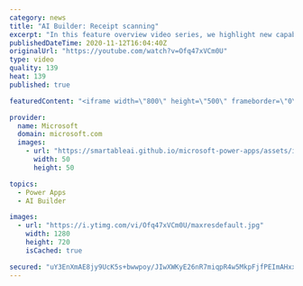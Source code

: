 ```yaml
---
category: news
title: "AI Builder: Receipt scanning"
excerpt: "In this feature overview video series, we highlight new capabilities included in the latest update to AI Builder.  Receipt scanning is a new AI Builder feature that processes receipts to identify and extract information. The AI model identifies receipt data, merchant information, total price, and taxes"
publishedDateTime: 2020-11-12T16:04:40Z
originalUrl: "https://youtube.com/watch?v=Ofq47xVCm0U"
type: video
quality: 139
heat: 139
published: true

featuredContent: "<iframe width=\"800\" height=\"500\" frameborder=\"0\" src=\"https://www.youtube.com/embed/Ofq47xVCm0U\" allow=\"accelerometer; autoplay; encrypted-media; gyroscope; picture-in-picture\" allowfullscreen></iframe>"

provider:
  name: Microsoft
  domain: microsoft.com
  images:
    - url: "https://smartableai.github.io/microsoft-power-apps/assets/images/organizations/microsoft.com-50x50.jpg"
      width: 50
      height: 50

topics:
  - Power Apps
  - AI Builder

images:
  - url: "https://i.ytimg.com/vi/Ofq47xVCm0U/maxresdefault.jpg"
    width: 1280
    height: 720
    isCached: true

secured: "uY3EnXmAE8jy9UcK5s+bwwpoy/JIwXWKyE26nR7miqpR4w5MkpFjfPEImAHxxdptvnFwoTdfMestFSwnnlF0E6kWlQT9TPpOpg2G3eNCGshiwd7wdid4LF0qnEG16T1+9K4wkRkRlvfUZlpO7Y3xyIC69FNXTwWeSXnrg7GOI6/DFyc7dfuEs6KBsudKKxetVS4EkFRt+dsSrcSE3nWjov01DkSuAqJ+pgFBDncmTQVbDGczLWDjUcAQ49kXIT4EJALp58pQ0mlW/Xu8xKFXsGI19ssUlGPmFgwjEHNZztY+wqRS88ABXEGB2nrkr6tMpJIHSCk1jb4EL9eI/tEy42DIUNE0ujkeKBkUy+2O0IOAeoEyJ7GFSMQemAF/ri/+RiEpMkK3t0DA0uDm6ALc6IHgDzpfrkQVyl+ePL8cCu4s7nHqWvh060q3iLlOaE27;72bcXKp7rPmpoJ6EiIckvA=="
---
```


